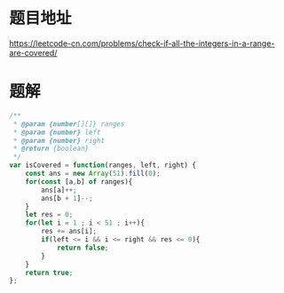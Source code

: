 # 题目地址
https://leetcode-cn.com/problems/check-if-all-the-integers-in-a-range-are-covered/

# 题解
```js
/**
 * @param {number[][]} ranges
 * @param {number} left
 * @param {number} right
 * @return {boolean}
 */
var isCovered = function(ranges, left, right) {
    const ans = new Array(51).fill(0);
    for(const [a,b] of ranges){
        ans[a]++;
        ans[b + 1]--;
    }
    let res = 0;
    for(let i = 1 ; i < 51 ; i++){
        res += ans[i];
        if(left <= i && i <= right && res <= 0){
            return false;
        }
    }
    return true;
};
```